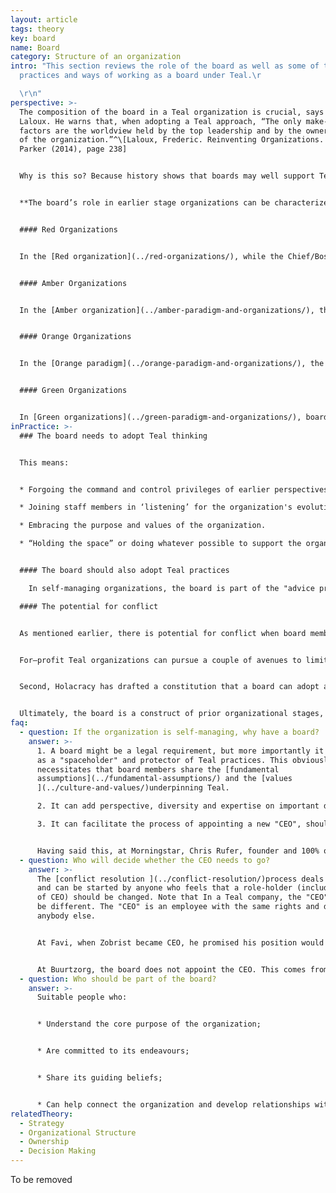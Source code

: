 ```yaml
---
layout: article
tags: theory
key: board
name: Board
category: Structure of an organization
intro: "This section reviews the role of the board as well as some of the
  practices and ways of working as a board under Teal.\r

  \r\n"
perspective: >-
  The composition of the board in a Teal organization is crucial, says Frederic
  Laloux. He warns that, when adopting a Teal approach, “The only make-or-break
  factors are the worldview held by the top leadership and by the owners/board
  of the organization.”^\[Laloux, Frederic. Reinventing Organizations. Nelson
  Parker (2014), page 238]


  Why is this so? Because history shows that boards may well support Teal practices when things are going well. But, under pressure, the support of outsiders—who typically make up the board and may not have worked in a similar environment before—can evaporate quickly, and under our current legal structure, boards continue to have ultimate authority.


  **The board’s role in earlier stage organizations can be characterized as follows:**


  #### Red Organizations


  In the [Red organization](../red-organizations/), while the Chief/Boss might confide in trusted colleagues or family, the real power is exercised by one person. A ‘board of oversight’ is not welcomed, nor appropriate, in these circumstances.


  #### Amber Organizations


  In the [Amber organization](../amber-paradigm-and-organizations/), the typical board is a small social class at the top of a rigid hierarchy. There may be formal criteria for inclusion, or a qualification process. The board plays the role of "guardian": it ensures that traditions, rules and processes are respected.


  #### Orange Organizations


  In the [Orange paradigm](../orange-paradigm-and-organizations/), the board exists to hold management accountable on behalf of the shareholders/owners or in the case of a non-profit on behalf of its funders, . Its focus is on targets, results, strategies, controls and succession. It is responsible for appointing and, if necessary, dismissing the CEO.


  #### Green Organizations


  In [Green organizations](../green-paradigm-and-organizations/), board responsibilities are similar to those in Orange but more likely to include acting as guardians of the organization’s purpose/values and of the interests of multiple stakeholders. In Green for-profit organizations, shareholders are often viewed as just one of the stakeholder groups, and individual board members can be designated to specifically represent the interest of other stakeholders, such as employees.
inPractice: >-
  ### The board needs to adopt Teal thinking


  This means: 


  * Forgoing the command and control privileges of earlier perspectives

  * Joining staff members in ‘listening’ for the organization's evolutionary purpose, and being willing to follow its direction.

  * Embracing the purpose and values of the organization.

  * “Holding the space” or doing whatever possible to support the organization’s practice of a Teal approach. 


  #### The board should also adopt Teal practices

    In self-managing organizations, the board is part of the "advice process". For example, if a board member believes a decision is needed, she should seek advice from appropriate people throughout the organization. In so doing, she not only shows support for the practice, but also invites others to seek advice from the board. This means the division between the board and the rest of the company becomes more ‘porous’, reducing the need for "go-betweens".

  #### The potential for conflict


  As mentioned earlier, there is potential for conflict when board members do not have a deeply held Teal worldview, since a board generally has ultimate legal authority. Even for board members with a Teal worldview, there is potential for problems in for-profit organizations. This is because board members there have a fiduciary duty to shareholders, and there is at least the potential that Teal practices may not always be viewed as serving those fiduciary duties.


  For–profit Teal organizations can pursue a couple of avenues to limit this potential for conflict. First, they can work to transition (with appropriate shareholder consent) the company to a “Benefit Corporation” structure. This structure, adopted in many states in the U.S., extends the duty of directors to include non-financial interests such as social benefit, concerns of employees and suppliers and environmental impact.


  Second, Holacracy has drafted a constitution that a board can adopt and make binding, even to future shareholders. It gives shareholders a legitimate say in matters related to finance, but prevents them from unilaterally imposing a strategy, or from reverting the organization to traditional management practices.


  Ultimately, the board is a construct of prior organizational stages, and it is as yet unclear exactly what its role should be under Teal or even if in its current form it is fully compatible with Teal.
faq:
  - question: If the organization is self-managing, why have a board?
    answer: >-
      1. A board might be a legal requirement, but more importantly it can act
      as a "spaceholder" and protector of Teal practices. This obviously
      necessitates that board members share the [fundamental
      assumptions](../fundamental-assumptions/) and the [values
      ](../culture-and-values/)underpinning Teal.

      2. It can add perspective, diversity and expertise on important decisions via the advice process.

      3. It can facilitate the process of appointing a new "CEO", should the organization have a continuing need for such a role, when a transition is due.


      Having said this, at Morningstar, Chris Rufer, founder and 100% owner, sees no need for a board. People at Morningstar regard the company’s mission/purpose as their ultimate boss.
  - question: Who will decide whether the CEO needs to go?
    answer: >-
      The [conflict resolution ](../conflict-resolution/)process deals with this
      and can be started by anyone who feels that a role-holder (including that
      of CEO) should be changed. Note that In a Teal company, the "CEO" role may
      be different. The "CEO" is an employee with the same rights and duties as
      anybody else.


      At Favi, when Zobrist became CEO, he promised his position would be submitted to a vote every 5 years.


      At Buurtzorg, the board does not appoint the CEO. This comes from within the organization itself.
  - question: Who should be part of the board?
    answer: >-
      Suitable people who:


      * Understand the core purpose of the organization; 


      * Are committed to its endeavours;


      * Share its guiding beliefs;


      * Can help connect the organization and develop relationships with its external environment.
relatedTheory:
  - Strategy
  - Organizational Structure
  - Ownership
  - Decision Making
---
```

To be removed